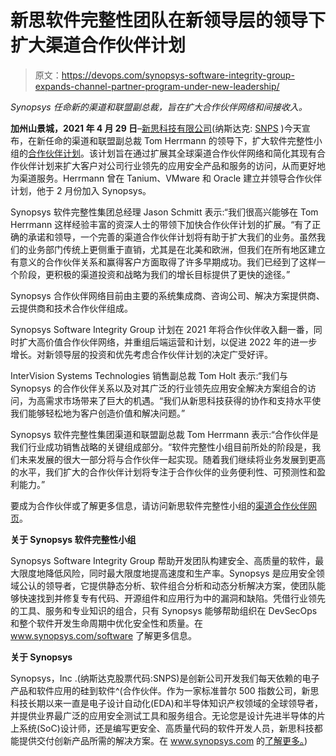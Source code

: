 # 新思软件完整性团队在新领导层的领导下扩大渠道合作伙伴计划

> 原文：<https://devops.com/synopsys-software-integrity-group-expands-channel-partner-program-under-new-leadership/>

*Synopsys 任命新的渠道和联盟副总裁，旨在扩大合作伙伴网络和间接收入。*

**加州山景城，2021 年 4 月 29 日**–[新思科技有限公司](https://www.synopsys.com/?cmp=pr-sig&utm_medium=referral)(纳斯达克: [SNPS](https://www.synopsys.com/company/investor-relations.html?cmp=pr-sig&utm_medium=referral) )今天宣布，在新任命的渠道和联盟副总裁 Tom Herrmann 的领导下，扩大软件完整性小组的[合作伙伴计划](https://www.synopsys.com/software-integrity/partners/solution-providers.html?cmp=pr-sig&utm_medium=referral)。该计划旨在通过扩展其全球渠道合作伙伴网络和简化其现有合作伙伴计划来扩大客户对公司行业领先的应用安全产品和服务的访问，从而更好地为渠道服务。Herrmann 曾在 Tanium、VMware 和 Oracle 建立并领导合作伙伴计划，他于 2 月份加入 Synopsys。

Synopsys 软件完整性集团总经理 Jason Schmitt 表示:“我们很高兴能够在 Tom Herrmann 这样经验丰富的资深人士的带领下加快合作伙伴计划的扩展。“有了正确的承诺和领导，一个完善的渠道合作伙伴计划将有助于扩大我们的业务。虽然我们的业务部门传统上更侧重于直销，尤其是在北美和欧洲，但我们在所有地区建立有意义的合作伙伴关系和赢得客户方面取得了许多早期成功。我们已经到了这样一个阶段，更积极的渠道投资和战略为我们的增长目标提供了更快的途径。”

Synopsys 合作伙伴网络目前由主要的系统集成商、咨询公司、解决方案提供商、云提供商和技术合作伙伴组成。

Synopsys Software Integrity Group 计划在 2021 年将合作伙伴收入翻一番，同时扩大高价值合作伙伴网络，并重组后端运营和计划，以促进 2022 年的进一步增长。对新领导层的投资和优先考虑合作伙伴计划的决定广受好评。

InterVision Systems Technologies 销售副总裁 Tom Holt 表示:“我们与 Synopsys 的合作伙伴关系以及对其广泛的行业领先应用安全解决方案组合的访问，为高需求市场带来了巨大的机遇。“我们从新思科技获得的协作和支持水平使我们能够轻松地为客户创造价值和解决问题。”

Synopsys 软件完整性集团渠道和联盟副总裁 Tom Herrmann 表示:“合作伙伴是我们行业成功销售战略的关键组成部分。“软件完整性小组目前所处的阶段是，我们未来发展的很大一部分将与合作伙伴一起实现。随着我们继续将业务发展到更高的水平，我们扩大的合作伙伴计划将专注于合作伙伴的业务便利性、可预测性和盈利能力。”

要成为合作伙伴或了解更多信息，请访问新思软件完整性小组的[渠道合作伙伴网页](https://www.synopsys.com/software-integrity/partners/solution-providers.html?cmp=pr-sig&utm_medium=referral)。

**关于 Synopsys 软件完整性小组**

Synopsys Software Integrity Group 帮助开发团队构建安全、高质量的软件，最大限度地降低风险，同时最大限度地提高速度和生产率。Synopsys 是应用安全领域公认的领导者，它提供静态分析、软件组合分析和动态分析解决方案，使团队能够快速找到并修复专有代码、开源组件和应用行为中的漏洞和缺陷。凭借行业领先的工具、服务和专业知识的组合，只有 Synopsys 能够帮助组织在 DevSecOps 和整个软件开发生命周期中优化安全性和质量。在 www.synopsys.com/software 了解更多信息。

**关于 Synopsys**

Synopsys，Inc .(纳斯达克股票代码:SNPS)是创新公司开发我们每天依赖的电子产品和软件应用的硅到软件^(合作伙伴。作为一家标准普尔 500 指数公司，新思科技长期以来一直是电子设计自动化(EDA)和半导体知识产权领域的全球领导者，并提供业界最广泛的应用安全测试工具和服务组合。无论您是设计先进半导体的片上系统(SoC)设计师，还是编写更安全、高质量代码的软件开发人员，新思科技都能提供交付创新产品所需的解决方案。在 www.synopsys.com 的[了解更多。](https://www.synopsys.com/))